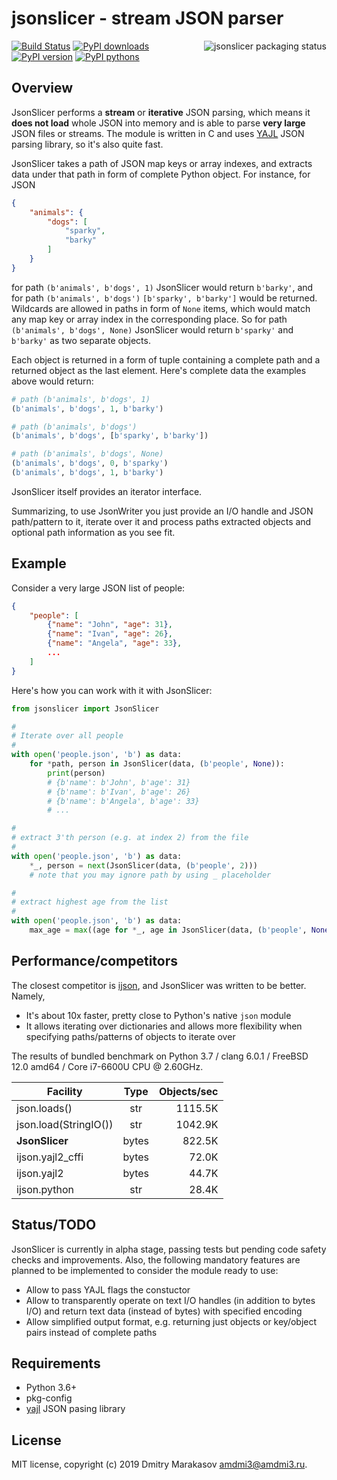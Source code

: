 # jsonslicer - stream JSON parser

<a href="https://repology.org/metapackage/python:jsonslicer/versions">
	<img src="https://repology.org/badge/vertical-allrepos/python:jsonslicer.svg" alt="jsonslicer packaging status" align="right">
</a>

[![Build Status](https://travis-ci.org/AMDmi3/jsonslicer.svg?branch=master)](https://travis-ci.org/AMDmi3/jsonslicer)
[![PyPI downloads](https://img.shields.io/pypi/dm/jsonslicer.svg)](https://pypi.org/project/jsonslicer/)
[![PyPI version](https://img.shields.io/pypi/v/jsonslicer.svg)](https://pypi.org/project/jsonslicer/)
[![PyPI pythons](https://img.shields.io/pypi/pyversions/jsonslicer.svg)](https://pypi.org/project/jsonslicer/)

## Overview

JsonSlicer performs a **stream** or **iterative** JSON parsing,
which means it **does not load** whole JSON into memory and is able
to parse **very large** JSON files or streams. The module is written
in C and uses [YAJL](https://lloyd.github.io/yajl/) JSON parsing
library, so it's also quite fast.

JsonSlicer takes a path of JSON map keys or array indexes, and
extracts data under that path in form of complete Python object.
For instance, for JSON

```json
{
	"animals": {
		"dogs": [
			"sparky",
			"barky"
		]
	}
}
```

for path `(b'animals', b'dogs', 1)` JsonSlicer would return `b'barky'`,
and for path `(b'animals', b'dogs')` `[b'sparky', b'barky']` would
be returned. Wildcards are allowed in paths in form of `None` items,
which would match any map key or array index in the corresponding place.
So for path `(b'animals', b'dogs', None)` JsonSlicer would return
`b'sparky'` and `b'barky'` as two separate objects.

Each object is returned in a form of tuple containing a complete
path and a returned object as the last element. Here's complete
data the examples above would return:

```python
# path (b'animals', b'dogs', 1)
(b'animals', b'dogs', 1, b'barky')

# path (b'animals', b'dogs')
(b'animals', b'dogs', [b'sparky', b'barky'])

# path (b'animals', b'dogs', None)
(b'animals', b'dogs', 0, b'sparky')
(b'animals', b'dogs', 1, b'barky')
```

JsonSlicer itself provides an iterator interface.

Summarizing, to use JsonWriter you just provide an I/O handle and
JSON path/pattern to it, iterate over it and process paths extracted
objects and optional path information as you see fit.

## Example

Consider a very large JSON list of people:

```json
{
	"people": [
		{"name": "John", "age": 31},
		{"name": "Ivan", "age": 26},
		{"name": "Angela", "age": 33},
		...
	]
}
```

Here's how you can work with it with JsonSlicer:

```python
from jsonslicer import JsonSlicer

#
# Iterate over all people
#
with open('people.json', 'b') as data:
	for *path, person in JsonSlicer(data, (b'people', None)):
		print(person)
		# {b'name': b'John', b'age': 31}
		# {b'name': b'Ivan', b'age': 26}
		# {b'name': b'Angela', b'age': 33}
		# ...

#
# extract 3'th person (e.g. at index 2) from the file
#
with open('people.json', 'b') as data:
	*_, person = next(JsonSlicer(data, (b'people', 2)))
	# note that you may ignore path by using _ placeholder

#
# extract highest age from the list
#
with open('people.json', 'b') as data:
	max_age = max((age for *_, age in JsonSlicer(data, (b'people', None, b'age'))))
```

## Performance/competitors

The closest competitor is [ijson](https://github.com/isagalaev/ijson),
and JsonSlicer was written to be better. Namely,

* It's about 10x faster, pretty close to Python's native `json` module
* It allows iterating over dictionaries and allows more flexibility when
  specifying paths/patterns of objects to iterate over

The results of bundled benchmark on Python 3.7 / clang 6.0.1 / FreeBSD 12.0 amd64 / Core i7-6600U CPU @ 2.60GHz.

| Facility              | Type   | Objects/sec   |
|-----------------------|:------:|--------------:|
| json.loads()          |    str |       1115.5K |
| json.load(StringIO()) |    str |       1042.9K |
| **JsonSlicer**        |  bytes |        822.5K |
| ijson.yajl2_cffi      |  bytes |         72.0K |
| ijson.yajl2           |  bytes |         44.7K |
| ijson.python          |    str |         28.4K |

## Status/TODO

JsonSlicer is currently in alpha stage, passing tests but pending
code safety checks and improvements. Also, the following mandatory
features are planned to be implemented to consider the module ready
to use:

- Allow to pass YAJL flags the constuctor
- Allow to transparently operate on text I/O handles (in addition
  to bytes I/O) and return text data (instead of bytes) with specified
  encoding
- Allow simplified output format, e.g. returning just objects or
  key/object pairs instead of complete paths

## Requirements

- Python 3.6+
- pkg-config
- [yajl](https://lloyd.github.io/yajl/) JSON pasing library

## License

MIT license, copyright (c) 2019 Dmitry Marakasov amdmi3@amdmi3.ru.
